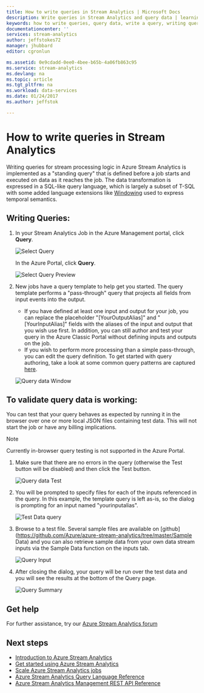 ```yaml
---
title: How to write queries in Stream Analytics | Microsoft Docs
description: Write queries in Stream Analytics and query data | learning path segment.
keywords: how to write queries, query data, write a query, writing queries
documentationcenter: ''
services: stream-analytics
author: jeffstokes72
manager: jhubbard
editor: cgronlun

ms.assetid: 0e9cdadd-0ee0-4bee-b65b-4a06fb863c95
ms.service: stream-analytics
ms.devlang: na
ms.topic: article
ms.tgt_pltfrm: na
ms.workload: data-services
ms.date: 01/24/2017
ms.author: jeffstok

---
```

# How to write queries in Stream Analytics
Writing queries for stream processing logic in Azure Stream Analytics is implemented as a "standing query" that is defined before a job starts and executed on data as it reaches the job. The data transformation is expressed in a SQL-like query language, which is largely a subset of T-SQL with some added language extensions like [Windowing](https://msdn.microsoft.com/library/azure/dn835019.aspx) used to express temporal semantics.

## Writing Queries:
1. In your Stream Analytics Job in the Azure Management portal, click **Query**.
   
    ![Select Query](./media/stream-analytics-write-queries/1-stream-analytics-write-queries.png)  
   
    In the Azure Portal, click **Query**.
   
    ![Select Query Preview](./media/stream-analytics-write-queries/query-preview-portal.png)  
2. New jobs have a query template to help get you started. The query template performs a "pass-through" query that projects all fields from input events into the output.  
   
   * If you have defined at least one input and output for your job, you can replace the placeholder "[YourOutputAlias]" and "[YourInputAlias]" fields with the aliases of the input and output that you wish use first. In addition, you can still author and test your query in the Azure Classic Portal without defining inputs and outputs on the job.
   * If you wish to perform more processing than a simple pass-through, you can edit the query definition. To get started with query authoring, take a look at some common query patterns are captured [here](stream-analytics-stream-analytics-query-patterns.md).  
   
   ![Query data Window](./media/stream-analytics-write-queries/2-stream-analytics-write-queries.png)  

## To validate query data is working:
You can test that your query behaves as expected by running it in the browser over one or more local JSON files containing test data. This will not start the job or have any billing implications.

> [!NOTE]
> Currently in-browser query testing is not supported in the Azure Portal.  
> 
> 

1. Make sure that there are no errors in the query (otherwise the Test button will be disabled) and then click the Test button.  
   
   ![Query data Test](./media/stream-analytics-write-queries/3-stream-analytics-write-queries.png)  
2. You will be prompted to specify files for each of the inputs referenced in the query. In this example, the template query is left as-is, so the dialog is prompting for an input named "yourinputalias".  
   
   ![Test Data query](./media/stream-analytics-write-queries/4-stream-analytics-write-queries.png)  
3. Browse to a test file. Several sample files are available on [github](https://github.com/Azure/azure-stream-analytics/tree/master/Sample Data) and you can also retrieve sample data from your own data stream inputs via the Sample Data function on the inputs tab.  
   
   ![Query Input](./media/stream-analytics-write-queries/5-stream-analytics-write-queries.png)  
4. After closing the dialog, your query will be run over the test data and you will see the results at the bottom of the Query page.  
   
   ![Query Summary](./media/stream-analytics-write-queries/6-stream-analytics-write-queries.png)  

## Get help
For further assistance, try our [Azure Stream Analytics forum](https://social.msdn.microsoft.com/Forums/en-US/home?forum=AzureStreamAnalytics)

## Next steps
* [Introduction to Azure Stream Analytics](stream-analytics-introduction.md)
* [Get started using Azure Stream Analytics](stream-analytics-get-started.md)
* [Scale Azure Stream Analytics jobs](stream-analytics-scale-jobs.md)
* [Azure Stream Analytics Query Language Reference](https://msdn.microsoft.com/library/azure/dn834998.aspx)
* [Azure Stream Analytics Management REST API Reference](https://msdn.microsoft.com/library/azure/dn835031.aspx)

